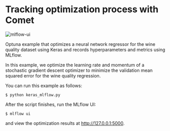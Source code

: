 # Tracking optimization process with Comet

![mlflow-ui](https://user-images.githubusercontent.com/17039389/70850501-4cdefd80-1ece-11ea-9018-e47363c81f08.gif)

Optuna example that optimizes a neural network regressor for the
wine quality dataset using Keras and records hyperparameters and metrics using MLflow.

In this example, we optimize the learning rate and momentum of
a stochastic gradient descent optimizer to minimize the validation mean squared error
for the wine quality regression.

You can run this example as follows:

```
$ python keras_mlflow.py
```

After the script finishes, run the MLflow UI:

```
$ mlflow ui
```

and view the optimization results at http://127.0.0.1:5000.
